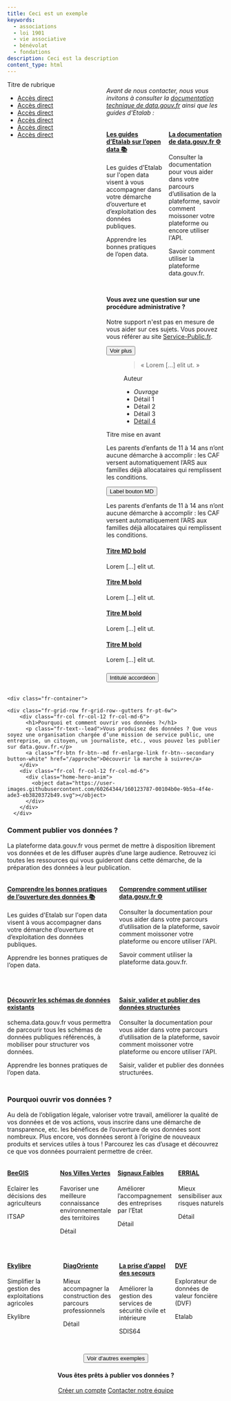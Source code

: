 ```yaml
---
title: Ceci est un exemple
keywords:
  - associations
  - loi 1901
  - vie associative
  - bénévolat
  - fondations
description: Ceci est la description
content_type: html
---
```

<div style="display:flex;">
    <nav class="fr-sidemenu fr-sidemenu--sticky-full-height" aria-label="Menu latéral" style="min-width:230px;">
        <div class="fr-sidemenu__inner">
            <button class="fr-sidemenu__btn" hidden aria-controls="fr-sidemenu-wrapper" aria-expanded="false">Dans cette rubrique</button>
            <div class="fr-collapse" id="fr-sidemenu-wrapper">
                <div class="fr-sidemenu__title">Titre de rubrique</div>
                <ul class="fr-sidemenu__list">
                    <li class="fr-sidemenu__item fr-sidemenu__item--active">
                        <a class="fr-sidemenu__link" href="#" target="_self" aria-current="page">Accès direct</a>
                    </li>
                    <li class="fr-sidemenu__item">
                        <a class="fr-sidemenu__link" href="#" target="_self">Accès direct</a>
                    </li>
                <li class="fr-sidemenu__item">
                        <a class="fr-sidemenu__link" href="#" target="_self">Accès direct</a>
                    </li>
                    <li class="fr-sidemenu__item">
                        <a class="fr-sidemenu__link" href="#" target="_self">Accès direct</a>
                    </li>
                    <li class="fr-sidemenu__item">
                        <a class="fr-sidemenu__link" href="#" target="_self">Accès direct</a>
                    </li>
                    <li class="fr-sidemenu__item">
                        <a class="fr-sidemenu__link" href="#" target="_self">Accès direct</a>
                    </li>
                </ul>
            </div>
        </div>
    </nav>
    <div>
        <p><i>Avant de nous contacter, nous vous invitons à consulter la <a href="doc.data.gouv.fr/">documentation technique de data.gouv.fr</a>
                ainsi que les guides d'Etalab : </i></p>
        <div style="display: flex; gap: 15px; margin-bottom: 30px;">
                <div class="fr-card fr-card--horizontal fr-enlarge-link" style="flex: 1;">
                    <div class="fr-card__body">
                    <h4 class="fr-card__title">
                        <a href="https://guides.etalab.gouv.fr/" class="fr-card__link">Les guides d’Etalab sur l’open data 📚</a>
                    </h4>
                    <p class="fr-card__desc">Les guides d'Etalab sur l'open data visent à vous accompagner dans votre démarche d’ouverture et d’exploitation des données publiques.</p>
                    <p class="fr-card__detail">Apprendre les bonnes pratiques de l’open data.</p>
                    </div>
                </div>
                <div class="fr-card fr-card--horizontal fr-enlarge-link" style="flex: 1;">
                    <div class="fr-card__body">
                    <h4 class="fr-card__title">
                        <a href="https://doc.data.gouv.fr/" class="fr-card__link">La documentation de data.gouv.fr ⚙️</a>
                    </h4>
                    <p class="fr-card__desc">Consulter la documentation pour vous aider dans votre parcours d’utilisation de la plateforme, savoir comment moissoner votre plateforme ou encore utiliser l'API.</p>
                    <p class="fr-card__detail">Savoir comment utiliser la plateforme data.gouv.fr.</p>
                    </div>
                </div>
            </div>
        <h4> Vous avez une question sur une procédure administrative ? </h4>
        <p>Notre support n'est pas en mesure de vous aider sur ces sujets.
        Vous pouvez vous référer au site <a href="https://doc.data.gouv.fr/" target="_blank"> Service-Public.fr</a>.</p>
        <button class="fr-btn">
            Voir plus
        </button>
        <figure class="fr-quote fr-quote--column fr-my-6w">
            <blockquote cite="[À MODIFIER | https://lien-vers-la-source.fr || supprimer l'attribut si pas d'url pour la source]">
                <p>« Lorem [...] elit ut. »</p>
            </blockquote>
            <figcaption>
                <p class="fr-quote__author">Auteur</p>
                <ul class="fr-quote__source">
                    <li>
                        <cite>Ouvrage</cite>
                    </li>
                    <li>Détail 1</li>
                    <li>Détail 2</li>
                    <li>Détail 3</li>
                    <li>
                    <a target="_blank" href="[À MODIFIER | Lien vers la sources ou des infos complémentaires]" rel="noopener" >Détail 4</a>
                    </li>
                </ul>
            </figcaption>
        </figure>
        <div class="fr-callout fr-fi-information-line fr-my-6w">
            <p class="fr-callout__title">Titre mise en avant</p>
            <p class="fr-callout__text">
                Les parents d’enfants de 11 à 14 ans n’ont aucune démarche à accomplir : les CAF versent automatiquement l’ARS aux familles déjà allocataires qui remplissent les conditions.
            </p>
            <button class="fr-btn">
                Label bouton MD
            </button>
        </div>
        <div class="fr-highlight  fr-my-6w">
            <p>Les parents d’enfants de 11 à 14 ans n’ont aucune démarche à accomplir : 
            les CAF versent automatiquement l’ARS aux familles déjà allocataires qui 
                remplissent les conditions.
            </p>
        </div>
        <div class="fr-grid-row fr-grid-row--gutters fr-my-6w">
            <div class="fr-col-6 fr-col-md-4 fr-col-lg-3">
                <div class="fr-tile fr-enlarge-link">
                    <div class="fr-tile__body">
                        <h4 class="fr-tile__title">
                            <a class="fr-tile__link" href>Titre MD bold</a>
                        </h4>
                        <p class="fr-tile__desc">Lorem [...] elit ut.</p>
                    </div>
                </div>
            </div>
            <div class="fr-col-6 fr-col-md-4 fr-col-lg-3">
                <div class="fr-tile fr-enlarge-link">
                    <div class="fr-tile__body">
                        <h4 class="fr-tile__title">
                            <a class="fr-tile__link" href>Titre M bold</a>
                        </h4>
                        <p class="fr-tile__desc">Lorem [...] elit ut.</p>
                    </div>
                </div>
            </div>
            <div class="fr-col-6 fr-col-md-4 fr-col-lg-3">
                <div class="fr-tile fr-enlarge-link">
                    <div class="fr-tile__body">
                        <h4 class="fr-tile__title">
                            <a class="fr-tile__link" href>Titre M bold</a>
                        </h4>
                        <p class="fr-tile__desc">Lorem [...] elit ut.</p>
                    </div>
                </div>
            </div>
            <div class="fr-col-6 fr-col-md-4 fr-col-lg-3">
                <div class="fr-tile fr-enlarge-link">
                    <div class="fr-tile__body">
                        <h4 class="fr-tile__title">
                            <a class="fr-tile__link" href>Titre M bold</a>
                        </h4>
                        <p class="fr-tile__desc">Lorem [...] elit ut.</p>
                    </div>
                </div>
            </div>
        </div>
        <section class="fr-accordion">
          <h3 class="fr-accordion__title">
              <button class="fr-accordion__btn" aria-expanded="false" aria-controls="accordion-106">Intitulé accordéon</button>
          </h3>
          <div class="fr-collapse" id="accordion-106">
              <!-- données de test -->
          </div>
      </section>
    </div>
</div>



	<div class="fr-container">

	<div class="fr-grid-row fr-grid-row--gutters fr-pt-6w">
		<div class="fr-col fr-col-12 fr-col-md-6">
		  <h1>Pourquoi et comment ouvrir vos données ?</h1>
		  <p class="fr-text--lead">Vous produisez des données ? Que vous soyez une organisation chargée d’une mission de service public, une entreprise, un citoyen, un journaliste, etc., vous pouvez les publier sur data.gouv.fr.</p>
		  <a class="fr-btn fr-btn--md fr-enlarge-link fr-btn--secondary button-white" href="/approche">Découvrir la marche à suivre</a>
		</div>
		<div class="fr-col fr-col-12 fr-col-md-6">
		  <div class="home-hero-anim">
			<object data="https://user-images.githubusercontent.com/60264344/160123787-00104b0e-9b5a-4f4e-ade3-eb3820372b49.svg"></object>
		  </div>
		</div>        
	  </div>





<h3>Comment publier vos données ?</h3>
<p>La plateforme data.gouv.fr vous permet de mettre à disposition librement vos données et de les diffuser auprès d’une large audience. Retrouvez ici toutes les ressources qui vous guideront dans cette démarche, de la préparation des données à leur publication. </p>

<div style="display: flex; gap: 15px; margin-bottom: 30px;">
	<div class="fr-card fr-card--horizontal fr-enlarge-link" style="flex: 1;">
		<div class="fr-card__body">
		<h4 class="fr-card__title">
			<a href="https://guides.etalab.gouv.fr/" class="fr-card__link">Comprendre les bonnes pratiques de l’ouverture des données 📚</a>
		</h4>
		<p class="fr-card__desc">Les guides d'Etalab sur l'open data visent à vous accompagner dans votre démarche d’ouverture et d’exploitation des données publiques.</p>
		<p class="fr-card__detail">Apprendre les bonnes pratiques de l’open data.</p>
		</div>
	</div>
	<div class="fr-card fr-card--horizontal fr-enlarge-link" style="flex: 1;">
		<div class="fr-card__body">
		<h4 class="fr-card__title">
			<a href="https://doc.data.gouv.fr/" class="fr-card__link">Comprendre comment utiliser data.gouv.fr ⚙️</a>
		</h4>
		<p class="fr-card__desc">Consulter la documentation pour vous aider dans votre parcours d’utilisation de la plateforme, savoir comment moissoner votre plateforme ou encore utiliser l'API.</p>
		<p class="fr-card__detail">Savoir comment utiliser la plateforme data.gouv.fr.</p>
		</div>
	</div>
</div>
<div style="display: flex; gap: 15px; margin-bottom: 30px;">
	<div class="fr-card fr-card--horizontal fr-enlarge-link" style="flex: 1;">
		<div class="fr-card__body">
		<h4 class="fr-card__title">
			<a href="https://guides.etalab.gouv.fr/" class="fr-card__link">Découvrir les schémas de données existants</a>
		</h4>
		<p class="fr-card__desc">schema.data.gouv.fr vous permettra de parcourir tous les schémas de données publiques référencés, à mobiliser pour structurer vos données.</p>
		<p class="fr-card__detail">Apprendre les bonnes pratiques de l’open data.</p>
		</div>
	</div>
	<div class="fr-card fr-card--horizontal fr-enlarge-link" style="flex: 1;">
		<div class="fr-card__body">
		<h4 class="fr-card__title">
			<a href="https://doc.data.gouv.fr/" class="fr-card__link">Saisir, valider et publier des données structurées</a>
		</h4>
		<p class="fr-card__desc">Consulter la documentation pour vous aider dans votre parcours d’utilisation de la plateforme, savoir comment moissoner votre plateforme ou encore utiliser l'API.</p>
		<p class="fr-card__detail">Saisir, valider et publier des données structurées.</p>
		</div>
	</div>
</div>

<h3>Pourquoi ouvrir vos données ?</h3>
<p>Au delà de l’obligation légale, valoriser votre travail, améliorer la qualité de vos données et de vos actions, vous inscrire dans une démarche de transparence, etc. les bénéfices de l’ouverture de vos données sont nombreux. Plus encore, vos données seront à l’origine de nouveaux produits et services utiles à tous ! Parcourez les cas d’usage et découvrez ce que vos données pourraient permettre de créer.</p>

<div style="display: flex; gap: 15px; margin-bottom: 30px;">
	<div class="fr-card fr-enlarge-link" style="flex: 1;">
		<div class="fr-card__body">
			<h4 class="fr-card__title">
				<a href="#" class="fr-card__link">BeeGIS</a>
			</h4>
			<p class="fr-card__desc">Eclairer les décisions des agriculteurs</p>
			<p class="fr-card__detail">ITSAP</p>
		</div>
		<div class="fr-card__img">
			<img src="https://static.data.gouv.fr/images/2a/b2e88f649f4bc89af362fb1010762b.png" class="fr-responsive-img" alt="">
			<!-- L'alternative de l'image (attribut alt) doit à priori rester vide car l'image est illustrative et ne doit pas être restituée aux technologies d’assistance. Vous pouvez toutefois remplir l'alternative si vous estimer qu'elle apporte une information essentielle à la compréhension du contenu non présente dans le texte -->
		</div>
	 </div>
	 <div class="fr-card fr-enlarge-link" style="flex: 1;">
		<div class="fr-card__body">
			<h4 class="fr-card__title">
				<a href="#" class="fr-card__link">Nos Villes Vertes</a>
			</h4>
			<p class="fr-card__desc">Favoriser une meilleure connaissance environnementale des territoires</p>
			<p class="fr-card__detail">Détail</p>
		</div>
		<div class="fr-card__img">
			<img src="https://www.nosvillesvertes.fr/static/img/map_resize.a1b9eb0.jpg" class="fr-responsive-img" alt="">
			<!-- L'alternative de l'image (attribut alt) doit à priori rester vide car l'image est illustrative et ne doit pas être restituée aux technologies d’assistance. Vous pouvez toutefois remplir l'alternative si vous estimer qu'elle apporte une information essentielle à la compréhension du contenu non présente dans le texte -->
		</div>
	 </div>
	 <div class="fr-card fr-enlarge-link" style="flex: 1;">
		<div class="fr-card__body">
			<h4 class="fr-card__title">
				<a href="#" class="fr-card__link">Signaux Faibles</a>
			</h4>
			<p class="fr-card__desc">Améliorer l’accompagnement des entreprises par l’Etat</p>
			<p class="fr-card__detail">Détail</p>
		</div>
		<div class="fr-card__img">
			<img src="https://d33wubrfki0l68.cloudfront.net/5da27a110cc73ff177e7651513efe04c65157cfa/ec53c/img/startups/signaux-faibles.png" class="fr-responsive-img" alt="">
			<!-- L'alternative de l'image (attribut alt) doit à priori rester vide car l'image est illustrative et ne doit pas être restituée aux technologies d’assistance. Vous pouvez toutefois remplir l'alternative si vous estimer qu'elle apporte une information essentielle à la compréhension du contenu non présente dans le texte -->
		</div>
	 </div>
	 <div class="fr-card fr-enlarge-link" style="flex: 1;">
		<div class="fr-card__body">
			<h4 class="fr-card__title">
				<a href="#" class="fr-card__link">ERRIAL</a>
			</h4>
			<p class="fr-card__desc">Mieux sensibiliser aux risques naturels</p>
			<p class="fr-card__detail">Détail</p>
		</div>
		<div class="fr-card__img">
			<img src="https://www.georisques.gouv.fr/themes/custom/georisques/assets//images/background_homepage.webp" class="fr-responsive-img" alt="">
			<!-- L'alternative de l'image (attribut alt) doit à priori rester vide car l'image est illustrative et ne doit pas être restituée aux technologies d’assistance. Vous pouvez toutefois remplir l'alternative si vous estimer qu'elle apporte une information essentielle à la compréhension du contenu non présente dans le texte -->
		</div>
	 </div>
</div>
<div style="display: flex; gap: 15px; margin-bottom: 30px;">
	<div class="fr-card fr-enlarge-link" style="flex: 1;">
		<div class="fr-card__body">
			<h4 class="fr-card__title">
				<a href="#" class="fr-card__link">Ekylibre</a>
			</h4>
			<p class="fr-card__desc">Simplifier la gestion des exploitations agricoles</p>
			<p class="fr-card__detail">Ekylibre</p>
		</div>
		<div class="fr-card__img">
			<img src="https://ekylibre.com/wp-content/uploads/2022/02/seuils_fr.jpg" class="fr-responsive-img" alt="">
			<!-- L'alternative de l'image (attribut alt) doit à priori rester vide car l'image est illustrative et ne doit pas être restituée aux technologies d’assistance. Vous pouvez toutefois remplir l'alternative si vous estimer qu'elle apporte une information essentielle à la compréhension du contenu non présente dans le texte -->
		</div>
	 </div>
	 <div class="fr-card fr-enlarge-link" style="flex: 1;">
		<div class="fr-card__body">
			<h4 class="fr-card__title">
				<a href="#" class="fr-card__link">DiagOriente</a>
			</h4>
			<p class="fr-card__desc">Mieux accompagner la construction des parcours professionnels</p>
			<p class="fr-card__detail">Détail</p>
		</div>
		<div class="fr-card__img">
			<img src="https://d33wubrfki0l68.cloudfront.net/2f396504f376e6539d89a94d8ff057f6b00ad532/e3233/img/startups/diagoriente.png" class="fr-responsive-img" alt="">
			<!-- L'alternative de l'image (attribut alt) doit à priori rester vide car l'image est illustrative et ne doit pas être restituée aux technologies d’assistance. Vous pouvez toutefois remplir l'alternative si vous estimer qu'elle apporte une information essentielle à la compréhension du contenu non présente dans le texte -->
		</div>
	 </div>
	 <div class="fr-card fr-enlarge-link" style="flex: 1;">
		<div class="fr-card__body">
			<h4 class="fr-card__title">
				<a href="#" class="fr-card__link">La prise d’appel des secours</a>
			</h4>
			<p class="fr-card__desc">Améliorer la gestion des services de sécurité civile et intérieure </p>
			<p class="fr-card__detail">SDIS64</p>
		</div>
		<div class="fr-card__img">
			<img src="https://adresse.data.gouv.fr/_next/image?url=https%3A%2F%2Fghost.adresse.data.gouv.fr%2Fcontent%2Fimages%2Fmax%2F800%2F1-bTC8X9mmw7RkvIQAiMSIgQ.jpeg&w=1920&q=75" class="fr-responsive-img" alt="">
			<!-- L'alternative de l'image (attribut alt) doit à priori rester vide car l'image est illustrative et ne doit pas être restituée aux technologies d’assistance. Vous pouvez toutefois remplir l'alternative si vous estimer qu'elle apporte une information essentielle à la compréhension du contenu non présente dans le texte -->
		</div>
	 </div>
	 <div class="fr-card fr-enlarge-link" style="flex: 1;">
		<div class="fr-card__body">
			<h4 class="fr-card__title">
				<a href="#" class="fr-card__link">DVF</a>
			</h4>
			<p class="fr-card__desc">Explorateur de données de valeur foncière (DVF)</p>
			<p class="fr-card__detail">Etalab</p>
		</div>
		<div class="fr-card__img">
			<img src="https://static.data.gouv.fr/images/a7/da2f330fcd44b5a66b8d2d23a8d8e7.png" class="fr-responsive-img" alt="">
			<!-- L'alternative de l'image (attribut alt) doit à priori rester vide car l'image est illustrative et ne doit pas être restituée aux technologies d’assistance. Vous pouvez toutefois remplir l'alternative si vous estimer qu'elle apporte une information essentielle à la compréhension du contenu non présente dans le texte -->
		</div>
	 </div>
</div>

<div class="fr-col-12" style="text-align:center">
<button class="fr-btn fr-btn--secondary">
    Voir d'autres exemples
</button>

<div class="fr-col-12" id="contact" style="text-align:center">
	<h4>Vous êtes prêts à publier vos données ?</h4>
	<p>
	<a id="btn-nous-ecrire" class="fr-btn" href="https://startupdetat.typeform.com/to/jX2Ko0pF#source=sitebeta">Créer un compte</a>
	<a class="fr-btn fr-btn--secondary" href="https://startupdetat.typeform.com/to/jX2Ko0pF#source=sitebeta">Contacter notre équipe</a>
	</p>
</div>



</div>
